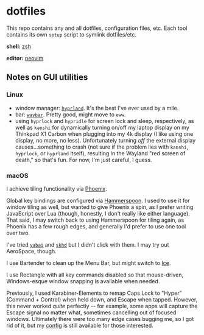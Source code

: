 # dotfiles

This repo contains any and all dotfiles, configuration files, etc. Each tool contains its own `setup` script to symlink dotfiles/etc.

<!-- 
TODO: Share environment variables, aliases, etc between shells. 
Sources: 
https://unix.stackexchange.com/questions/3428/share-aliases-and-path-setting-between-zsh-and-bash
https://stackoverflow.com/questions/34565843/how-can-zsh-and-normal-shell-share-environment-variables-and-aliases-without-cop
-->
**shell:** [zsh](./zsh)

**editor:** [neovim](./nvim)

## Notes on GUI utilities

### Linux

- window manager: [`hyprland`](./hypr). It's the best I've ever used by a mile.
- bar: [`waybar`](./waybar). Pretty good, might move to `eww`.
- using `hyprlock` and `hypridle` for screen lock and sleep, respectively, as well as `kanshi` for dynamically turning on/off my laptop display on my Thinkpad X1 Carbon when plugging into my 4k display (I like using one display, no more, no less). Unfortunately turning *off* the external display causes...something to crash (not sure if the problem lies with `kanshi`, `hyprlock`, or `hyprland` itself), resulting in the Wayland "red screen of death," so that's fun. For now, I'm just careful, I guess.

### macOS 

I achieve tiling functionality via [Phoenix](./phoenix).

Global key bindings are configured via [Hammerspoon](./hammerspoon). I used to use it for window tiling as well, but wanted to give Phoenix a spin, as I prefer writing JavaScript over Lua (though, honestly, I don't really like either language). That said, I may switch back to using Hammerspoon for tiling again, as Phoenix has a few rough edges, and generally I'd prefer to use one tool over two.

I've tried [`yabai`](./yabai) and [`skhd`](./skhd) but I didn't click with them. I may try out AeroSpace, though.

I use Bartender to clean up the Menu Bar, but might switch to [Ice](https://github.com/jordanbaird/Ice).

I use Rectangle with all key commands disabled so that mouse-driven, Windows-esque window snapping is available when needed.

Previously, I used Karabiner-Elements to remap Caps Lock to "Hyper" (Command + Control) when held down, and Escape when tapped. However, this never worked *quite* perfectly -- for example, some apps will capture the Escape signal no matter what, sometimes cancelling out of focused windows. Ultimately there were too many edge cases bugging me, so I got rid of it, but my [config](./karabiner/) is still available for those interested.
